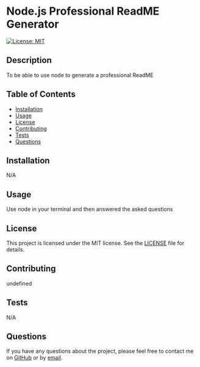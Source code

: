 # Node.js Professional ReadME Generator

[![License: MIT](https://img.shields.io/badge/License-MIT-yellow.svg)](https://opensource.org/licenses/MIT)

## Description

To be able to use node to generate a professional ReadME

## Table of Contents

- [Installation](#installation)
- [Usage](#usage)
- [License](#license)
- [Contributing](#contributing)
- [Tests](#tests)
- [Questions](#questions)

## Installation

N/A

## Usage

Use node in your terminal and then answered the asked questions

## License

This project is licensed under the MIT license. See the [LICENSE](https://opensource.org/licenses/MIT) file for details.

## Contributing

undefined

## Tests

N/A 

## Questions

If you have any questions about the project, please feel free to contact me on [GitHub](https://github.com/undefined) or by [email](mailto:daningore11@gmail.com).

